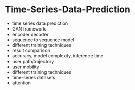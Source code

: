 # Time-Series-Data-Prediction        
- time series data prediction  
- GAN framework  
- encoder decoder  
- sequence to sequence model  
- different training techniques  
- result comparison 
- accuracy, model complexity, inference time 
- user path/trajectory 
- user mobility 
- different training techniques 
- time-series datasets 
- attention 
  
